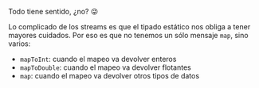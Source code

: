 Todo tiene sentido, ¿no? :stuck_out_tongue_winking_eye:

Lo complicado de los streams es que el tipado estático nos obliga a tener mayores cuidados. Por eso es que no tenemos un sólo mensaje `map`, sino varios:

* `mapToInt`: cuando el mapeo va devolver enteros
* `mapToDouble`: cuando el mapeo va devolver flotantes
* `map`: cuando el mapeo va devolver otros tipos de datos
